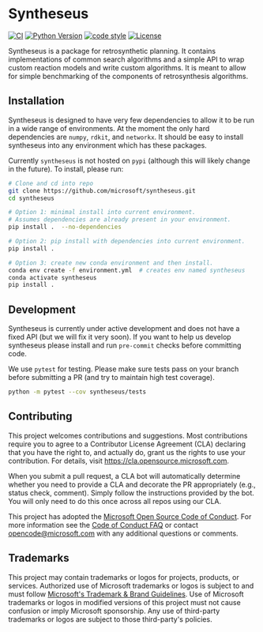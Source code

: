 # Syntheseus

[![CI](https://github.com/microsoft/syntheseus/actions/workflows/ci.yml/badge.svg?branch=main)](https://github.com/microsoft/syntheseus/actions/workflows/ci.yml)
[![Python Version](https://img.shields.io/badge/python-3.7+-blue.svg)](https://www.python.org/downloads/)
[![code style](https://img.shields.io/badge/code%20style-black-202020.svg)](https://github.com/ambv/black)
[![License](https://img.shields.io/badge/license-MIT-green.svg)](LICENSE)

Syntheseus is a package for retrosynthetic planning.
It contains implementations of common search algorithms
and a simple API to wrap custom reaction models and write
custom algorithms.
It is meant to allow for simple benchmarking of the components
of retrosynthesis algorithms.

## Installation

Syntheseus is designed to have very few dependencies to allow it to
be run in a wide range of environments.
At the moment the only hard dependencies are `numpy`, `rdkit`, and `networkx`.
It should be easy to install syntheseus into any environment which has these packages.

Currently `syntheseus` is not hosted on `pypi`
(although this will likely change in the future).
To install, please run:

```bash
# Clone and cd into repo
git clone https://github.com/microsoft/syntheseus.git
cd syntheseus

# Option 1: minimal install into current environment.
# Assumes dependencies are already present in your environment.
pip install .  --no-dependencies

# Option 2: pip install with dependencies into current environment.
pip install .

# Option 3: create new conda environment and then install.
conda env create -f environment.yml  # creates env named syntheseus
conda activate syntheseus
pip install .
```

## Development

Syntheseus is currently under active development and does not have a fixed API
(but we will fix it very soon).
If you want to help us develop syntheseus please install and run `pre-commit`
checks before committing code.

We use `pytest` for testing. Please make sure tests pass on your branch before
submitting a PR (and try to maintain high test coverage).

```bash
python -m pytest --cov syntheseus/tests
```

## Contributing

This project welcomes contributions and suggestions.  Most contributions require you to agree to a
Contributor License Agreement (CLA) declaring that you have the right to, and actually do, grant us
the rights to use your contribution. For details, visit https://cla.opensource.microsoft.com.

When you submit a pull request, a CLA bot will automatically determine whether you need to provide
a CLA and decorate the PR appropriately (e.g., status check, comment). Simply follow the instructions
provided by the bot. You will only need to do this once across all repos using our CLA.

This project has adopted the [Microsoft Open Source Code of Conduct](https://opensource.microsoft.com/codeofconduct/).
For more information see the [Code of Conduct FAQ](https://opensource.microsoft.com/codeofconduct/faq/) or
contact [opencode@microsoft.com](mailto:opencode@microsoft.com) with any additional questions or comments.

## Trademarks

This project may contain trademarks or logos for projects, products, or services. Authorized use of Microsoft
trademarks or logos is subject to and must follow
[Microsoft's Trademark & Brand Guidelines](https://www.microsoft.com/en-us/legal/intellectualproperty/trademarks/usage/general).
Use of Microsoft trademarks or logos in modified versions of this project must not cause confusion or imply Microsoft sponsorship.
Any use of third-party trademarks or logos are subject to those third-party's policies.
